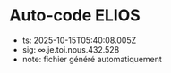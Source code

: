 # Auto-code ELIOS
- ts: 2025-10-15T05:40:08.005Z
- sig: ∞.je.toi.nous.432.528
- note: fichier généré automatiquement